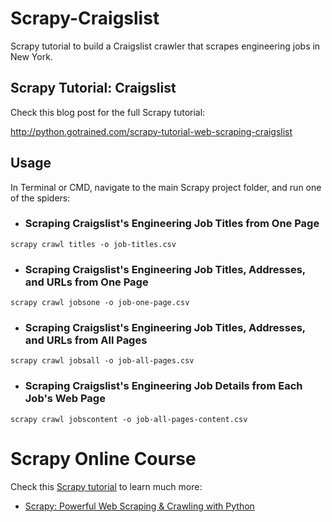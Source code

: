 # Scrapy-Craigslist
Scrapy tutorial to build a Craigslist crawler that scrapes engineering jobs in New York.

## Scrapy Tutorial: Craigslist

Check this blog post for the full Scrapy tutorial:

http://python.gotrained.com/scrapy-tutorial-web-scraping-craigslist

## Usage

In Terminal or CMD, navigate to the main Scrapy project folder, and run one of the spiders:

- ### Scraping Craigslist's Engineering Job Titles from One Page

```scrapy crawl titles -o job-titles.csv```

- ### Scraping Craigslist's Engineering Job Titles, Addresses, and URLs from One Page

```scrapy crawl jobsone -o job-one-page.csv```

- ### Scraping Craigslist's Engineering Job Titles, Addresses, and URLs from All Pages

```scrapy crawl jobsall -o job-all-pages.csv```

- ### Scraping Craigslist's Engineering Job Details from Each Job's Web Page

```scrapy crawl jobscontent -o job-all-pages-content.csv```
 
# Scrapy Online Course

Check this [Scrapy tutorial](https://www.udemy.com/scrapy-tutorial-web-scraping-with-python/?couponCode=GITHUB-CRAIGSLIST) to learn much more:
- [Scrapy: Powerful Web Scraping & Crawling with Python](https://www.udemy.com/scrapy-tutorial-web-scraping-with-python/?couponCode=GITHUB-CRAIGSLIST)

